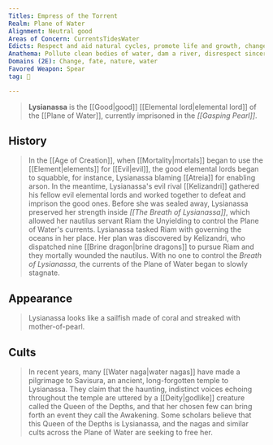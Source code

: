 ```yaml
---
Titles: Empress of the Torrent
Realm: Plane of Water
Alignment: Neutral good
Areas of Concern: CurrentsTidesWater
Edicts: Respect and aid natural cycles, promote life and growth, change to avoid stagnation, swim
Anathema: Pollute clean bodies of water, dam a river, disrespect sincere gifts of water or drink
Domains (2E): Change, fate, nature, water
Favored Weapon: Spear
tag: 🙏

---
```


> **Lysianassa** is the [[Good|good]] [[Elemental lord|elemental lord]] of the [[Plane of Water]], currently imprisoned in the *[[Gasping Pearl]]*.



## History

> In the [[Age of Creation]], when [[Mortality|mortals]] began to use the [[Element|elements]] for [[Evil|evil]], the good elemental lords began to squabble, for instance, Lysianassa blaming [[Atreia]] for enabling arson. In the meantime, Lysianassa's evil rival [[Kelizandri]] gathered his fellow evil elemental lords and worked together to defeat and imprison the good ones. Before she was sealed away, Lysianassa preserved her strength inside *[[The Breath of Lysianassa]]*, which allowed her nautilus servant Riam the Unyielding to control the Plane of Water's currents. Lysianassa tasked Riam with governing the oceans in her place. Her plan was discovered by Kelizandri, who dispatched nine [[Brine dragon|brine dragons]] to pursue Riam and they mortally wounded the nautilus. With no one to control the *Breath of Lysianassa*, the currents of the Plane of Water began to slowly stagnate.


## Appearance

> Lysianassa looks like a sailfish made of coral and streaked with mother-of-pearl.


## Cults

> In recent years, many [[Water naga|water nagas]] have made a pilgrimage to Savisura, an ancient, long-forgotten temple to Lysianassa. They claim that the haunting, indistinct voices echoing throughout the temple are uttered by a [[Deity|godlike]] creature called the Queen of the Depths, and that her chosen few can bring forth an event they call the Awakening. Some scholars believe that this Queen of the Depths is Lysianassa, and the nagas and similar cults across the Plane of Water are seeking to free her.









